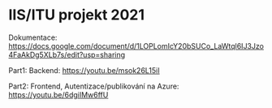# IIS/ITU projekt 2021

Dokumentace: https://docs.google.com/document/d/1LOPLomIcY20bSUCo_LaWtql6IJ3Jzo4FaAkDg5XLb7s/edit?usp=sharing

Part1: Backend: https://youtu.be/msok26L15iI

Part2: Frontend, Autentizace/publikování na Azure: https://youtu.be/6dgiIMw6ffU
